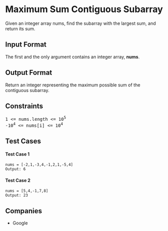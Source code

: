 <h1>Maximum Sum Contiguous Subarray</h1>

<p>Given an integer array nums, find the subarray with the largest sum, and return its sum.</p>

<h2>Input Format</h2>

<p>The first and the only argument contains an integer array, <b>nums</b>.</p>

<h2>Output Format</h2>

<p>Return an integer representing the maximum possible sum of the contiguous subarray.</p>

<h2>Constraints</h2>

<pre>
1 <= nums.length <= 10<sup>5</sup>
-10<sup>4</sup> <= nums[i] <= 10<sup>4</sup>
</pre>

<h2>Test Cases</h2>

<h4>Test Case 1</h4>

```
nums = [-2,1,-3,4,-1,2,1,-5,4]
Output: 6
```

<h4>Test Case 2</h4>

```
nums = [5,4,-1,7,8]
Output: 23
```

<h2>Companies</h2>

<ul>
  <li>Google</li>
</ul>
